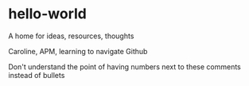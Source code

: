 # hello-world
A home for ideas, resources, thoughts


Caroline, APM, learning to navigate Github

Don't understand the point of having numbers next to these comments instead of bullets
